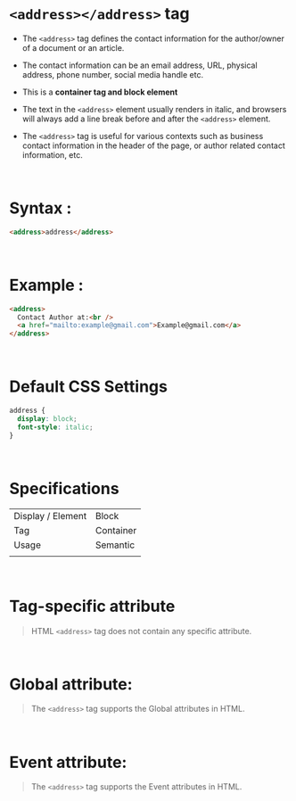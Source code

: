 # `<address></address>` tag

- The `<address>` tag defines the contact information for the author/owner of a document or an article.

* The contact information can be an email address, URL, physical address, phone number, social media handle etc.

* This is a **container tag and block element**

* The text in the `<address>` element usually renders in italic, and browsers will always add a line break before and after the `<address>` element.

* The `<address>` tag is useful for various contexts such as business contact information in the header of the page, or author related contact information, etc.

&nbsp;

# Syntax :

```html
<address>address</address>
```

&nbsp;

# Example :

```html
<address>
  Contact Author at:<br />
  <a href="mailto:example@gmail.com">Example@gmail.com</a>
</address>
```

&nbsp;

# Default CSS Settings

```css
address {
  display: block;
  font-style: italic;
}
```

&nbsp;

# Specifications

|                   |           |
| ----------------- | --------- |
| Display / Element | Block     |
| Tag               | Container |
| Usage             | Semantic  |
|                   |           |

&nbsp;

# Tag-specific attribute

> HTML `<address>` tag does not contain any specific attribute.

&nbsp;

# Global attribute:

> The `<address>` tag supports the Global attributes in HTML.

&nbsp;

# Event attribute:

> The `<address>` tag supports the Event attributes in HTML.
